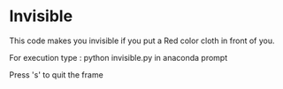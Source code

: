 # Invisible
This code makes you invisible if you put a Red color cloth in front of you.

For execution type : python invisible.py      in anaconda prompt


Press 's' to quit the frame
